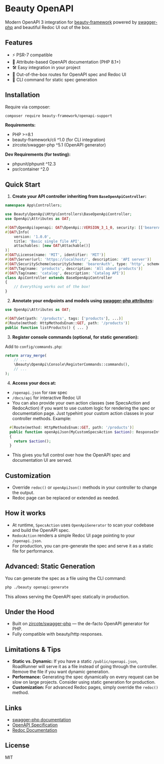 # Beauty OpenAPI

Modern OpenAPI 3 integration for [beauty-framework](https://github.com/beauty-framework) powered by [swagger-php](https://github.com/zircote/swagger-php) and beautiful Redoc UI out of the box.

## Features

* ⚡️ PSR-7 compatible
* 🍰 Attribute-based OpenAPI documentation (PHP 8.1+)
* 🛠 Easy integration in your project
* 🚀 Out-of-the-box routes for OpenAPI spec and Redoc UI
* 💾 CLI command for static spec generation

## Installation

Require via composer:

```bash
composer require beauty-framework/openapi-support
```

**Requirements:**

* PHP >=8.1
* beauty-framework/cli ^1.0 (for CLI integration)
* zircote/swagger-php ^5.1 (OpenAPI generator)

**Dev Requirements (for testing):**

* phpunit/phpunit ^12.3
* psr/container ^2.0

## Quick Start

1. **Create your API controller inheriting from `BaseOpenApiController`:**

```php
namespace App\Controllers;

use Beauty\OpenApi\Http\Controllers\BaseOpenApiController;
use OpenApi\Attributes as OAT;

#[OAT\OpenApi(openapi: OAT\OpenApi::VERSION_3_1_0, security: [['bearerAuth' => []]])]
#[OAT\Info(
    version: '1.0.0',
    title: 'Basic single file API',
    attachables: [new OAT\Attachable()]
)]
#[OAT\License(name: 'MIT', identifier: 'MIT')]
#[OAT\Server(url: 'https://localhost/', description: 'API server')]
#[OAT\SecurityScheme(securityScheme: 'bearerAuth', type: 'http', scheme: 'bearer', description: 'Basic Auth')]
#[OAT\Tag(name: 'products', description: 'All about products')]
#[OAT\Tag(name: 'catalog', description: 'Catalog API')]
class ApiController extends BaseOpenApiController
{
    // Everything works out of the box!
}
```

2. **Annotate your endpoints and models using [swagger-php attributes](https://github.com/zircote/swagger-php/blob/master/Examples/Attributes/README.md):**

```php
use OpenApi\Attributes as OAT;

#[OAT\Get(path: '/products', tags: ['products'], ...)]
#[Route(method: HttpMethodsEnum::GET, path: '/products')]
public function listProducts() { ... }
```

3. **Register console commands (optional, for static generation):**

Add to `config/commands.php`:

```php
return array_merge(
    // ...
    \Beauty\OpenApi\Console\RegisterCommands::commands(),
    // ...
);
```

4. **Access your docs at:**

* `/openapi.json` for raw spec
* `/docs/api` for interactive Redoc UI
* You can also provide your own action classes (see SpecsAction and RedocAction) if you want to use custom logic for rendering the spec or documentation page. Just typehint your custom action classes in your controller methods.
Example:
```php
  #[Route(method: HttpMethodsEnum::GET, path: '/products')]
  public function openApiJson(MyCustomSpecsAction $action): ResponseInterface
  {
    return $action();
  }
```
* This gives you full control over how the OpenAPI spec and documentation UI are served.

## Customization

* Override `redoc()` or `openApiJson()` methods in your controller to change the output.
* Redoc page can be replaced or extended as needed.

## How it works

* At runtime, `SpecsAction` uses `OpenApiGenerator` to scan your codebase and build the OpenAPI spec.
* `RedocAction` renders a simple Redoc UI page pointing to your `/openapi.json`.
* For production, you can pre-generate the spec and serve it as a static file for performance.

## Advanced: Static Generation

You can generate the spec as a file using the CLI command:

```bash
php ./beauty openapi:generate
```

This allows serving the OpenAPI spec statically in production.

## Under the Hood

* Built on [zircote/swagger-php](https://github.com/zircote/swagger-php) — the de-facto OpenAPI generator for PHP.
* Fully compatible with beauty/http responses.

## Limitations & Tips

* **Static vs. Dynamic:** If you have a static `/public/openapi.json`, RoadRunner will serve it as a file instead of going through the controller. Remove the file if you want dynamic generation.
* **Performance:** Generating the spec dynamically on every request can be slow on large projects. Consider using static generation for production.
* **Customization:** For advanced Redoc pages, simply override the `redoc()` method.

## Links

* [swagger-php documentation](https://github.com/zircote/swagger-php)
* [OpenAPI Specification](https://swagger.io/specification/)
* [Redoc Documentation](https://redocly.com/docs/redoc/)

## License

MIT

